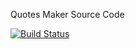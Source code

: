 Quotes Maker Source Code

[![Build Status](https://travis-ci.com/codesworth/QuotesMaker.svg?branch=master)](https://travis-ci.com/codesworth/QuotesMaker)